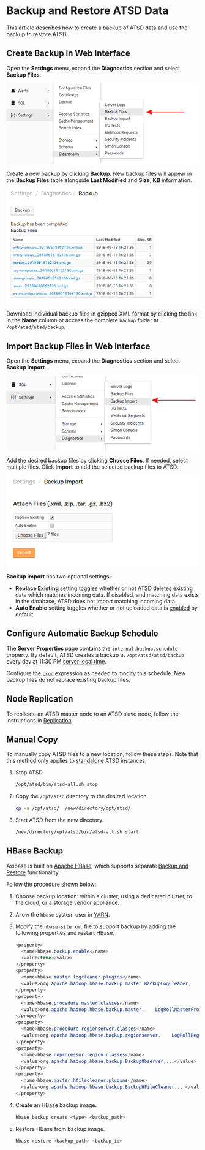 # Backup and Restore ATSD Data

This article describes how to create a backup of ATSD data and use the backup to restore ATSD.

## Create Backup in Web Interface

Open the **Settings** menu, expand the **Diagnostics** section and select **Backup Files**.

![](./images/backup-files.png)

Create a new backup by clicking **Backup**. New backup files will appear in the **Backup Files** table alongside **Last Modified** and **Size, KB** information.

![](./images/backed-up-files.png)

Download individual backup files in gzipped XML format by clicking the link in the **Name** column or access the complete `backup` folder at `/opt/atsd/atsd/backup`.

## Import Backup Files in Web Interface

Open the **Settings** menu, expand the **Diagnostics** section and select **Backup Import**.

![](./images/backup-import.png)

Add the desired backup files by clicking **Choose Files**. If needed, select multiple files. Click **Import** to add the selected backup files to ATSD.

![](./images/import-backup.png)

**Backup Import** has two optional settings:

* **Replace Existing** setting toggles whether or not ATSD deletes existing data which matches incoming data. If disabled, and matching data exists in the database, ATSD does not import matching incoming data.
* **Auto Enable** setting toggles whether or not uploaded data is [enabled](./data_retention.md#disable-metric) by default.

## Configure Automatic Backup Schedule

The [**Server Properties**](./server-properties.md) page contains the `internal.backup.schedule` property. By default, ATSD creates a backup at `/opt/atsd/atsd/backup` every day at 11:30 PM [server local time](./timezone.md).

Configure the [`cron`](https://axibase.com/docs/axibase-collector/scheduling.html#cron-expressions) expression as needed to modify this schedule. New backup files do not replace existing backup files.

## Node Replication

To replicate an ATSD master node to an ATSD slave node, follow the instructions in [Replication](./replication.md).

## Manual Copy

To manually copy ATSD files to a new location, follow these steps. Note that this method only applies to [standalone](../installation/README.md#packages) ATSD instances.

1. Stop ATSD.

    ```sh
    /opt/atsd/bin/atsd-all.sh stop
    ```

2. Copy the `/opt/atsd` directory to the desired location.

    ```sh
    cp -a /opt/atsd/  /new/directory/opt/atsd/
    ```

3. Start ATSD from the new directory.

    ```sh
    /new/directory/opt/atsd/bin/atsd-all.sh start
    ```

## HBase Backup

Axibase is built on [Apache HBase](../README.md#technology-stack), which supports separate [Backup and Restore](https://hbase.apache.org/book.html#backuprestore) functionality.

Follow the procedure shown below:

1. Choose backup location: within a cluster, using a dedicated cluster, to the cloud, or a storage vendor appliance.
1. Allow the `hbase` system user in [YARN](https://hbase.apache.org/book.html#br.initial.setup).
1. Modify the `hbase-site.xml` file to support backup by adding the following properties and restart HBase.

    ```java
    <property>
      <name>hbase.backup.enable</name>
      <value>true</value>
    </property>
    <property>
      <name>hbase.master.logcleaner.plugins</name>
      <value>org.apache.hadoop.hbase.backup.master.BackupLogCleaner,    ...</value>
    </property>
    <property>
      <name>hbase.procedure.master.classes</name>
      <value>org.apache.hadoop.hbase.backup.master.    LogRollMasterProcedureManager,...</value>
    </property>
    <property>
      <name>hbase.procedure.regionserver.classes</name>
      <value>org.apache.hadoop.hbase.backup.regionserver.    LogRollRegionServerProcedureManager,...</value>
    </property>
    <property>
      <name>hbase.coprocessor.region.classes</name>
      <value>org.apache.hadoop.hbase.backup.BackupObserver,...</value>
    </property>
    <property>
      <name>hbase.master.hfilecleaner.plugins</name>
      <value>org.apache.hadoop.hbase.backup.BackupHFileCleaner,...</value>
    </property>
    ```

1. Create an HBase backup image.

    ```sh
    hbase backup create <type> <backup_path>
    ```
1. Restore HBase from backup image.

    ```sh
    hbase restore <backup_path> <backup_id>
    ```